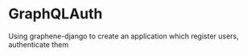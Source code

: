 # GraphQLAuth
Using graphene-django to create an application which register users, authenticate them
